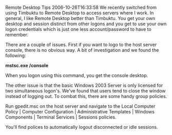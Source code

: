 Remote Desktop Tips
2006-10-26T16:33:58
We recently switched from using Timbuktu to Remote Desktop to access servers where I work. In general, I like Remote Desktop better than Timbuktu. You get your own desktop and session distinct from other logons and you get to use your own logon credentials which is just one less account/password to have to remember.  
  
There are a couple of issues. First if you want to logo to the host server console, there is no obvious way. A bit of investigation and we found the following:  
  
**mstsc.exe /console**  
  
When you logon using this command, you get the console desktop.  
  
The other issue is that the basic Windows 2003 Server is only licensed for two simultaneous logon's. We've found that users tend to close the window instead of logging out. To combat this, there are some handy group policies.  
  
Run gpedit.msc on the host server and navigate to the Local Computer Policy | Computer Configuration | Administrative Templates | Windows Components | Terminal Services | Sessions policies.  
  
You'll find polices to automatically logout disconnected or idle sessions.  

